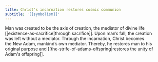 ```yaml
---
title: Christ's incarnation restores cosmic communion
subtitle: '[[symbolism]]'
---
```


Man was created to be the axis of creation, the mediator of divine life [[existence-as-sacrifice|through sacrifice]]. Upon man’s fall, the creation was left without a mediator. Through the incarnation, Christ becomes the New Adam, mankind’s own mediator. Thereby, he restores man to his original purpose and [[the-strife-of-adams-offspring|restores the unity of Adam's offspring]].
